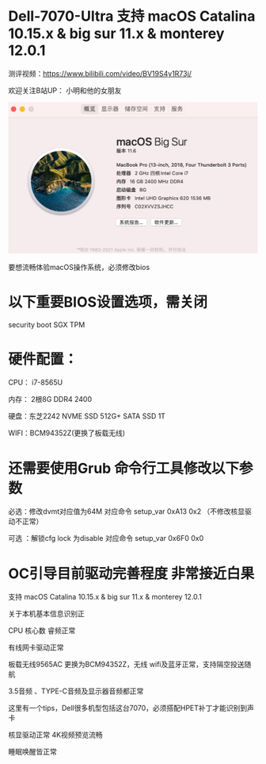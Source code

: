 # Dell-7070-Ultra  支持  macOS Catalina 10.15.x & big sur 11.x  & monterey 12.0.1

测评视频：https://www.bilibili.com/video/BV19S4y1R73j/

欢迎关注B站UP： 小明和他的女朋友

![](https://github.com/Xmingbai/Dell-7070-Ultra/blob/main/%E6%88%AA%E5%B1%8F2021-10-18%20%E4%B8%8B%E5%8D%8810.37.00.png)



要想流畅体验macOS操作系统，必须修改bios 

# 以下重要BIOS设置选项，需关闭
security boot
SGX
TPM 

# 硬件配置：
CPU： i7-8565U

内存： 2根8G DDR4 2400

硬盘：东芝2242 NVME SSD 512G+ SATA SSD 1T

WIFI：BCM94352Z(更换了板载无线)

# 还需要使用Grub 命令行工具修改以下参数

必选：修改dvmt对应值为64M   对应命令  setup_var    0xA13   0x2  （不修改核显驱动不正常）

可选 ：解锁cfg lock 为disable  对应命令    setup_var  0x6F0   0x0  

# OC引导目前驱动完善程度 非常接近白果

支持  macOS Catalina 10.15.x & big sur 11.x  & monterey 12.0.1

关于本机基本信息识别正

CPU 核心数   睿频正常

有线网卡驱动正常

板载无线9565AC 更换为BCM94352Z，无线 wifi及蓝牙正常，支持隔空投送随航

3.5音频 、TYPE-C音频及显示器音频都正常

这里有一个tips，Dell很多机型包括这台7070，必须搭配HPET补丁才能识别到声卡

核显驱动正常 4K视频预览流畅

睡眠唤醒皆正常

